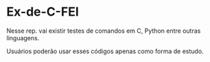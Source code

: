 # Ex-de-C-FEI
Nesse rep. vai existir testes de comandos em C, Python entre outras linguagens. 


Usuários poderão usar esses códigos apenas como forma de estudo.

